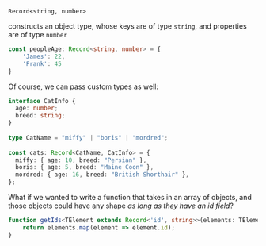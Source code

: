 
`Record<string, number>`

constructs an object type, whose keys are of type `string`, and properties are of type `number`

```ts
const peopleAge: Record<string, number> = {
    'James': 22,
    'Frank': 45
}
```

Of course, we can pass custom types as well:
```ts
interface CatInfo {
  age: number;
  breed: string;
}
 
type CatName = "miffy" | "boris" | "mordred";
 
const cats: Record<CatName, CatInfo> = {
  miffy: { age: 10, breed: "Persian" },
  boris: { age: 5, breed: "Maine Coon" },
  mordred: { age: 16, breed: "British Shorthair" },
};
```

What if we wanted to write a function that takes in an array of objects, and those objects could have any shape *as long as they have an id field*?
```ts
function getIds<TElement extends Record<'id', string>>(elements: TElement[]) {
    return elements.map(element => element.id);
}
```